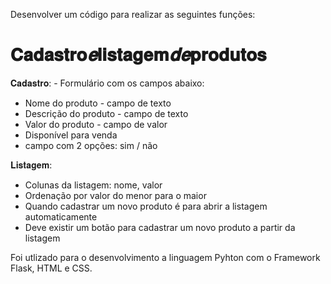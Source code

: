 Desenvolver um código para realizar as seguintes funções:

# 𝐂𝐚𝐝𝐚𝐬𝐭𝐫𝐨*𝐞*𝐥𝐢𝐬𝐭𝐚𝐠𝐞𝐦*𝐝𝐞*𝐩𝐫𝐨𝐝𝐮𝐭𝐨𝐬

𝐂𝐚𝐝𝐚𝐬𝐭𝐫𝐨: - Formulário com os campos abaixo:

- Nome do produto - campo de texto
- Descrição do produto - campo de texto
- Valor do produto - campo de valor
- Disponível para venda
- campo com 2 opções: sim / não

𝐋𝐢𝐬𝐭𝐚𝐠𝐞𝐦:

- Colunas da listagem: nome, valor
- Ordenação por valor do menor para o maior
- Quando cadastrar um novo produto é para abrir a listagem automaticamente
- Deve existir um botão para cadastrar um novo produto a partir da listagem

Foi utlizado para o desenvolvimento a linguagem Pyhton com o Framework Flask, HTML e CSS.
